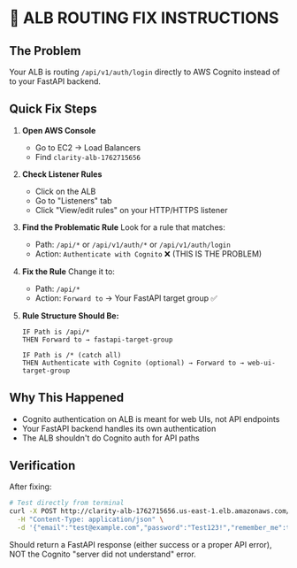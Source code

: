 # 🚨 ALB ROUTING FIX INSTRUCTIONS

## The Problem
Your ALB is routing `/api/v1/auth/login` directly to AWS Cognito instead of to your FastAPI backend.

## Quick Fix Steps

1. **Open AWS Console**
   - Go to EC2 → Load Balancers
   - Find `clarity-alb-1762715656`

2. **Check Listener Rules**
   - Click on the ALB
   - Go to "Listeners" tab
   - Click "View/edit rules" on your HTTP/HTTPS listener

3. **Find the Problematic Rule**
   Look for a rule that matches:
   - Path: `/api/*` or `/api/v1/auth/*` or `/api/v1/auth/login`
   - Action: `Authenticate with Cognito` ❌ (THIS IS THE PROBLEM)

4. **Fix the Rule**
   Change it to:
   - Path: `/api/*` 
   - Action: `Forward to` → Your FastAPI target group ✅

5. **Rule Structure Should Be:**
   ```
   IF Path is /api/*
   THEN Forward to → fastapi-target-group
   
   IF Path is /* (catch all)
   THEN Authenticate with Cognito (optional) → Forward to → web-ui-target-group
   ```

## Why This Happened
- Cognito authentication on ALB is meant for web UIs, not API endpoints
- Your FastAPI backend handles its own authentication
- The ALB shouldn't do Cognito auth for API paths

## Verification
After fixing:
```bash
# Test directly from terminal
curl -X POST http://clarity-alb-1762715656.us-east-1.elb.amazonaws.com/api/v1/auth/login \
  -H "Content-Type: application/json" \
  -d '{"email":"test@example.com","password":"Test123!","remember_me":true}'
```

Should return a FastAPI response (either success or a proper API error), NOT the Cognito "server did not understand" error.
